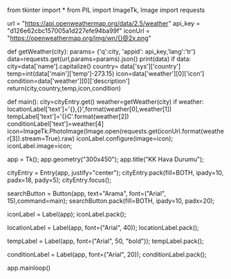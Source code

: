 from tkinter import *
from PIL import ImageTk, Image
import requests

url = "https://api.openweathermap.org/data/2.5/weather"
api_key = "d126e62cbc157005a1d227efe94ba99f"
iconUrl = "https://openweathermap.org/img/wn/{}@2x.png"

def getWeather(city):
    params= {'q':city, 'appid': api_key,'lang':'tr'}
    data=requests.get(url,params=params).json()
    print(data)
    if data:
        city=data['name'].capitalize()
        country= data['sys']['country']
        temp=int(data['main']['temp']-273.15)
        icon=data['weather'][0]['icon']
        condition=data['weather'][0]['description']
        return(city,country,temp,icon,condition)

def main():
    city=cityEntry.get()
    weather=getWeather(city)
    if weather:
        locationLabel['text']='{},{}',format(weather[0],weather[1])
        tempLabel['text']='{}C'.format(weather[2])
        conditionLabel['text']=weather[4]
        icon=ImageTk.PhotoImage(Image.open(requests.get(iconUrl.format(weather[3]).stream=True).raw)
        iconLabel.configure(image=icon);
        iconLabel.image=icon;

app = Tk();
app.geometry("300x450");
app.title("KK Hava Durumu");

cityEntry = Entry(app, justify="center");
cityEntry.pack(fill=BOTH, ipady=10, padx=18, pady=5);
cityEntry.focus();

searchButton = Button(app, text="Arama", font=("Arial", 15),command=main);
searchButton.pack(fill=BOTH, ipady=10, padx=20);

iconLabel = Label(app);
iconLabel.pack();

locationLabel = Label(app, font=("Arial", 40));
locationLabel.pack();

tempLabel = Label(app, font=("Arial", 50, "bold"));
tempLabel.pack();

conditionLabel = Label(app, font=("Arial", 20));
conditionLabel.pack();

app.mainloop()


